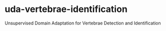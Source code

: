 # uda-vertebrae-identification
Unsupervised Domain Adaptation for Vertebrae Detection and Identification
